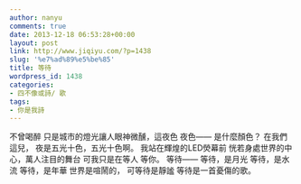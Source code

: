 ```yaml
---
author: nanyu
comments: true
date: 2013-12-18 06:53:28+00:00
layout: post
link: http://www.jiqiyu.com/?p=1438
slug: '%e7%ad%89%e5%be%85'
title: 等待
wordpress_id: 1438
categories:
- 四不像或詩/ 歌
tags:
- 你是我詩
---
```


不曾喝醉
只是城市的燈光讓人眼神微醺，這夜色
夜色——
是什麼顏色？
在我們這兒，
夜是五光十色，五光十色啊。
我站在輝煌的LED熒幕前
恍若身處世界的中心，萬人注目的舞台
可我只是在等人
等你。
等待——
等待，是月光
等待，是水流
等待，是年華
世界是喧鬧的，
可等待是靜謐
等待是一首憂傷的歌。
